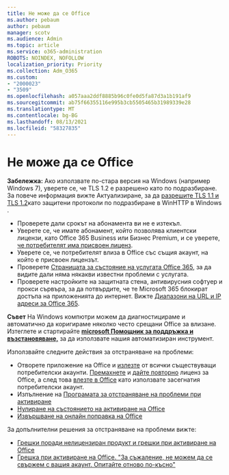 ```yaml
---
title: Не може да се Office
ms.author: pebaum
author: pebaum
manager: scotv
ms.audience: Admin
ms.topic: article
ms.service: o365-administration
ROBOTS: NOINDEX, NOFOLLOW
localization_priority: Priority
ms.collection: Adm_O365
ms.custom:
- "2000023"
- "3509"
ms.openlocfilehash: a057aaa2ddf8885b96c0fe0d5fa87d3a1b191af9
ms.sourcegitcommit: ab75f66355116e995b3cb5505465b31989339e28
ms.translationtype: MT
ms.contentlocale: bg-BG
ms.lasthandoff: 08/13/2021
ms.locfileid: "58327835"
---
```

# <a name="unable-to-activate-office"></a>Не може да се Office

**Забележка:** Ако използвате по-стара версия на Windows (например Windows 7), уверете се, че TLS 1.2 е разрешено като по подразбиране. За повече информация вижте Актуализиране, за да [разрешите TLS 1.1 и TLS 1.2](https://support.microsoft.com/topic/update-to-enable-tls-1-1-and-tls-1-2-as-default-secure-protocols-in-winhttp-in-windows-c4bd73d2-31d7-761e-0178-11268bb10392)като защитени протоколи по подразбиране в WinHTTP в Windows .

- Проверете дали срокът на абонамента ви не е изтекъл.
- Уверете се, че имате абонамент, който позволява клиентски лицензи, като Office 365 Business или Бизнес Premium, и се уверете, [че потребителят има присвоен лиценз](https://docs.microsoft.com/microsoft-365/admin/manage/assign-licenses-to-users).
- Уверете се, че потребителят влиза в Office със същия акаунт, на който е присвоен лицензът.
- Проверете [Страницата за състояние на услугата Office 365](https://docs.microsoft.com/office365/enterprise/view-service-health), за да видите дали няма някакви известни проблеми с услугата.
- Проверете настройките на защитната стена, антивирусния софтуер и прокси сървъра, за да потвърдите, че те Microsoft 365 блокират достъпа на приложенията до интернет. Вижте [Диапазони на URL и IP адреси за Office 365](https://docs.microsoft.com/office365/enterprise/urls-and-ip-address-ranges "Диапазони от URL и IP адреси за Office 365").

**Съвет** На Windows компютри можем да диагностицираме и автоматично да коригираме няколко често срещани Office за влизане. Изтеглете и стартирайте **[microsoft Помощник за поддръжка и възстановяване,](https://aka.ms/SaRA-OfficeSignInScenario)** за да използвате нашия автоматизиран инструмент.

Използвайте следните действия за отстраняване на проблеми:

- Отворете приложение на Office и [излезте](https://support.office.com/article/5a20dc11-47e9-4b6f-945d-478cb6d92071) от всички съществуващи потребителски акаунти. [Премахнете](https://docs.microsoft.com/microsoft-365/admin/manage/remove-licenses-from-users) и [дайте повторно](https://docs.microsoft.com/microsoft-365/admin/manage/assign-licenses-to-users) лиценз за Office, а след това [влезте в Office](https://support.office.com/article/628ea040-f265-49de-b986-be09c3ebf8a9) като използвате засегнатия потребителски акаунт.
- Изпълнение на [Програмата за отстраняване на проблеми при активиране](https://aka.ms/SARA-OfficeActivation-Alchemy)
- [Нулиране на състоянието на активиране на Office](https://docs.microsoft.com/office365/troubleshoot/activation/reset-office-365-proplus-activation-state "Нулиране Office на активиране")
- [Извършване на онлайн поправка на Office](https://support.office.com/Article/7821d4b6-7c1d-4205-aa0e-a6b40c5bb88b?wt.mc_id=Alchemy_ClientDIA)

За допълнителни решения за отстраняване на проблеми вижте:  

- [Грешки поради нелицензиран продукт и грешки при активиране на Office](https://support.office.com/Article/0d23d3c0-c19c-4b2f-9845-5344fedc4380?wt.mc_id=Alchemy_ClientDIA)
- [Грешка при активиране на Office. "За съжаление, не можем да се свържем с вашия акаунт. Опитайте отново по-късно"](https://docs.microsoft.com/office/troubleshoot/activation-installation/issue-when-activate-office-from-office-365)